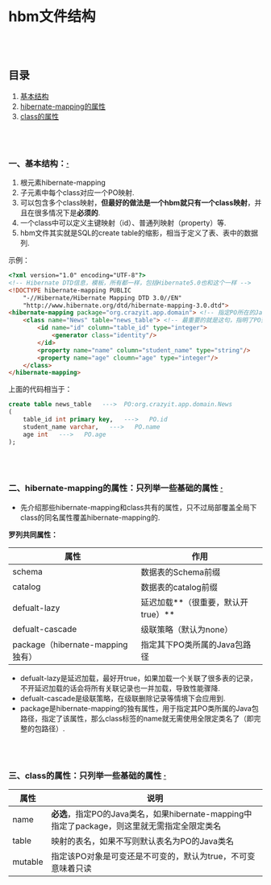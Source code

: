 # hbm文件结构

<br><br>

## 目录
1. [基本结构](#一基本结构)
2. [hibernate-mapping的属性](#二hibernate-mapping的属性只列举一些基础的属性-)
3. [class的属性](#三class的属性只列举一些基础的属性-)

<br><br>

### 一、基本结构：[·](#目录)
1. 根元素hibernate-mapping
2. 子元素中每个class对应一个PO映射.
3. <hibernate-mapping>可以包含多个class映射，**但最好的做法是一个hbm就只有一个class映射**，并且在很多情况下是**必须的**.
4. 一个class中可以定义主键映射（id）、普通列映射（property）等.
5. hbm文件其实就是SQL的create table的缩影，相当于定义了表、表中的数据列.

示例：
```html
<?xml version="1.0" encoding="UTF-8"?>
<!-- Hibernate DTD信息，模板，所有都一样，包括Hibernate5.0也和这个一样 -->
<!DOCTYPE hibernate-mapping PUBLIC
    "-//Hibernate/Hibernate Mapping DTD 3.0//EN"
    "http://www.hibernate.org/dtd/hibernate-mapping-3.0.dtd">
<hibernate-mapping package="org.crazyit.app.domain"> <!-- 指定PO所在的Java包路径 -->
    <class name="News" table="news_table"> <!-- 最重要的就是这句，指明了PO到表的映射 -->
        <id name="id" column="table_id" type="integer">
            <generator class="identity"/>
        </id>
        <property name="name" column="student_name" type="string"/>
        <property name="age" cloumn="age" type="integer"/>
    </class>
</hibernate-mapping>
```

上面的代码相当于：

```sql
create table news_table   --->  PO:org.crazyit.app.domain.News
(
    table_id int primary key,   --->   PO.id
    student_name varchar,   --->   PO.name
    age int   --->   PO.age
);
```

<br><br>

### 二、hibernate-mapping的属性：只列举一些基础的属性 [·](#目录)
- 先介绍那些hibernate-mapping和class共有的属性，只不过局部覆盖全局下class的同名属性覆盖hibernate-mapping的.

**罗列共同属性：**

| 属性 | 作用 |
| --- | --- |
| schema | 数据表的Schema前缀 |
| catalog | 数据表的catalog前缀 |
| defualt-lazy | 延迟加载**（很重要，默认开true）** |
| defualt-cascade | 级联策略（默认为none） |
| package（hibernate-mapping独有） | 指定其下PO类所属的Java包路径 |

- defualt-lazy是延迟加载，最好开true，如果加载一个关联了很多表的记录，不开延迟加载的话会将所有关联记录也一并加载，导致性能骤降.
- defualt-cascade是级联策略，在级联删除记录等情境下会应用到.
- package是hibernate-mapping的独有属性，用于指定其PO类所属的Java包路径，指定了该属性，那么class标签的name就无需使用全限定类名了（即完整的包路径）.

<br><br>

### 三、class的属性：只列举一些基础的属性 [·](#目录)
| 属性 | 说明 |
| --- | --- |
| name | **必选**，指定PO的Java类名，如果hibernate-mapping中指定了package，则这里就无需指定全限定类名 |
| table | 映射的表名，如果不写则默认表名为PO的Java类名 |
| mutable | 指定该PO对象是可变还是不可变的，默认为true，不可变意味着只读 |
